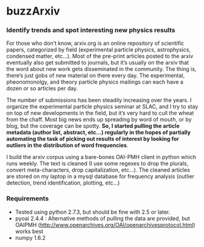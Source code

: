 # buzzArxiv

### Identify trends and spot interesting new physics results

For those who don’t know, arxiv.org is an online repository of scientific papers, categorized by field (experimental particle physics, astrophysics, condensed matter, etc…). Most of the pre-print articles posted to the arxiv eventually also get submitted to journals, but it’s usually on the arxiv that the word about new work gets disseminated in the community. The thing is, there’s just gobs of new material on there every day. The experimental, pheonomonolgy, and theory particle physics mailings can each have a dozen or so articles per day.

The number of submissions has been steadily increasing over the years. I organize the experimental particle physics seminar at SLAC, and I try to stay on top of new developments in the field, but it’s very hard to cull the wheat from the chaff. Most big news ends up spreading by word of mouth, or by blog, but the coverage can be spotty. **So, I started pulling the article metadata (author list, abstract, etc…) regularly in the hopes of partially automating the task of picking out results of interest by looking for outliers in the distribution of word frequencies**.

I build the arxiv corpus using a bare-bones OAI-PMH client in python which runs weekly. The text is cleaned (I use some regexes to drop the plurals, convert meta-characters, drop capitalization, etc…). The cleaned articles are stored on my laptop in a mysql database for frequency analysis (outlier detection, trend identification, plotting, etc...)

### Requirements

- Tested using python 2.7.3, but should be fine with 2.5 or later.
- pyoai 2.4.4 : Alternative methods of pulling the data are provided, but OAIPMH (http://www.openarchives.org/OAI/openarchivesprotocol.html) works best
- numpy 1.6.2
